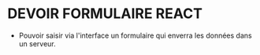 
# DEVOIR FORMULAIRE REACT

- Pouvoir saisir via l'interface un formulaire qui enverra les données dans un serveur. 